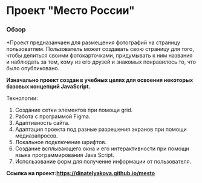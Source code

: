 # Проект "Место России"

### Обзор

*Проект предназанчаен для размещения фотографий на страницу пользоватлем.  Пользователь может создавать свою страницу для того, чтобы делиться своими фотокарточками,  придумывать к ним названия и наблюдать за тем, кому из его друзей и знакомых понравилось то, что было опубликовано.

**Изначально проект создан в учебных целях для освоения некоторых базовых концепций JavaScript.**

Технологии: 
1. Создание сетки элементов при помощи grid.
2. Работа с программой Figma.
3. Адаптивность сайта.
5. Адаптация проекта под разные разрешения экранов при помощи медиазапросов.
6. Локальное подключение шрифтов.
7. Создание всплывающего окна и его интерактивности при помощи языка программирования Java Script.
8. Использование форм для получение информации от пользователя.

**Ссылка на проект:https://dinatelyakova.github.io/mesto**
